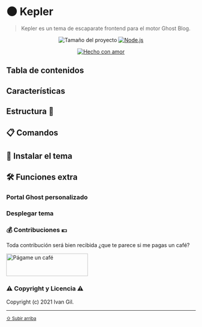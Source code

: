 # 🌑 Kepler
> Kepler es un tema de escaparate frontend para el motor Ghost Blog.

<p align="center">
    <img src="https://img.shields.io/github/languages/code-size/ivangil-dev/kepler?color=green&label=Tama%C3%B1o?style=flat-square" alt="Tamaño del proyecto">
    <a href="https://nodejs.org/es/download/">
    <img src="https://img.shields.io/badge/Node.js-14.16.1-green?style=flat-square" alt="Node.js" />
  </a>
</p>
<p align="center">
  <a href="mailto:soporte@ivangil.es">
    <img src="http://ForTheBadge.com/images/badges/built-with-love.svg" alt="Hecho con amor" />
  </a>
</p>

<div id="contents"></div>

## Tabla de contenidos

## Características

## Estructura :wrench:

## :clipboard: Comandos 

## :pushpin: Instalar el tema

## :hammer_and_wrench: Funciones extra

### Portal Ghost personalizado

### Desplegar tema

### :moneybag: Contribuciones :euro:

Toda contribución será bien recibida ¿que te parece si me pagas un café?

<a href="https://www.buymeacoffee.com/Ivangil" target="_blank">
  <img src="https://cdn.buymeacoffee.com/buttons/v2/default-yellow.png" alt="Págame un café" style="height: 60px !important;width: 217px !important;" >
</a>

### :warning: Copyright y Licencia :warning:

Copyright (c) 2021 Ivan Gil.

---
<sub>[⇧ Subir arriba](#contents)</sub>
